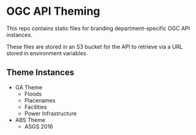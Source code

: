 # OGC API Theming
This repo contains static files for branding department-specific OGC API instances.

These files are stored in an S3 bucket for the API to retrieve via a URL stored in environment variables.

## Theme Instances
- GA Theme
    - Floods
    - Placenames
    - Facilities
    - Power Infrastructure
- ABS Theme
    - ASGS 2016